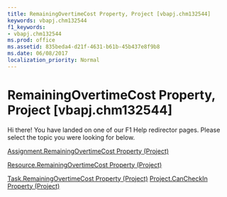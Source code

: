 ```yaml
---
title: RemainingOvertimeCost Property, Project [vbapj.chm132544]
keywords: vbapj.chm132544
f1_keywords:
- vbapj.chm132544
ms.prod: office
ms.assetid: 835beda4-d21f-4631-b61b-45b437e8f9b8
ms.date: 06/08/2017
localization_priority: Normal
---
```



# RemainingOvertimeCost Property, Project [vbapj.chm132544]

Hi there! You have landed on one of our F1 Help redirector pages. Please select the topic you were looking for below.

[Assignment.RemainingOvertimeCost Property (Project)](http://msdn.microsoft.com/library/6f13f7f0-bc3f-9f58-8047-0fabfa2eccb7%28Office.15%29.aspx)

[Resource.RemainingOvertimeCost Property (Project)](http://msdn.microsoft.com/library/5cef0a19-e87c-c177-0a17-4e6ca8bcf20b%28Office.15%29.aspx)

[Task.RemainingOvertimeCost Property (Project)](http://msdn.microsoft.com/library/6e8d72fd-efac-ed22-9549-950bba1cfc84%28Office.15%29.aspx)
[Project.CanCheckIn Property (Project)](http://msdn.microsoft.com/library/ce36a90d-f2ad-e37a-eba4-fdb2e391f6be%28Office.15%29.aspx)

